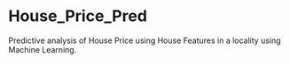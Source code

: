 # House_Price_Pred
Predictive analysis of House Price using House Features in a locality using Machine Learning.
